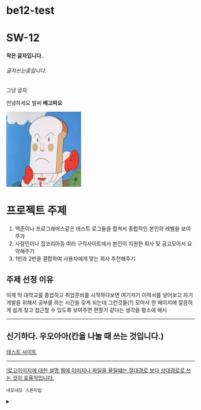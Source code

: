 # be12-test
# SW-12
#### 작은 글자입니다.
###### 글자쓰는중입니다.

그냥 글자

안녕하세요 벌써 **배고파요**

<img src="images.jpg" alt="나를 대표하는 이미지" width="200" height="200">

# 프로젝트 주제

1. 백준이나 프로그래머스같은 테스트 로그들을 합쳐서 종합적인 본인의 레벨을 보여주가
2. 사람인이나 잡코리아등 여러 구직사이트에서 본인이 지원한 회사 및 공고모아서 요약해주기
3. 1번과 2번을 결합하여 사용자에게 맞는 회사 추천해주기

## 주제 선정 이유
이제 막 대학교를 졸업하고 취업준비를 시작하다보면 여기저기 이력서를 넣어보고 자기개발을 위해서 공부를 하는 시간을 갖게 되는데 그런것들(?) 모아서 한 페이지에 깔끔하게 쉽게 찾고 접근할 수 있도록 보여주면 편할거 같다는 생각을 평소에 해서


----------


신기하다. 우오아아(칸을 나눌 때 쓰는 것입니다.)
---------

[테스트 사이트](www.naver.com)

---
[!로고이미지에 대한 설명 웹에 이미지나 파일을 올릴떄는 절대경로 보다 상대경로로 쓰는 것이 효율적입니다.](이미지)

`네모네모 스폰지밥`


<details>
<summary></summary>
1. 백준이나 프로그래머스같은 테스트 로그들을 합쳐서 종합적인 본인의 레벨을 보여주가
2. 사람인이나 잡코리아등 여러 구직사이트에서 본인이 지원한 회사 및 공고모아서 요약해주기
3. 1번과 2번을 결합하여 사용자에게 맞는 회사 추천해주기
<details>




